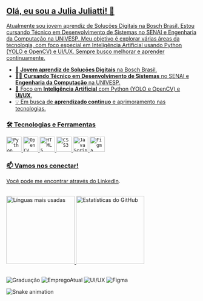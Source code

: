 <p align="center">
  <a href="https://github.com/JuliaJuliatti"
  </a>
</p>

## Olá, eu sou a Julia Juliatti! 👋

Atualmente sou jovem aprendiz de Soluções Digitais na Bosch Brasil. Estou cursando Técnico em Desenvolvimento de Sistemas no SENAI e Engenharia da Computação na UNIVESP. Meu objetivo é explorar várias áreas da tecnologia, com foco especial em Inteligência Artificial usando Python (YOLO e OpenCV) e UI/UX. Sempre busco melhorar e aprender continuamente.

- 🔭 **Jovem aprendiz de Soluções Digitais** na Bosch Brasil.
- 👩‍🎓 **Cursando Técnico em Desenvolvimento de Sistemas** no SENAI e **Engenharia da Computação** na UNIVESP.
- 🤖 Foco em **Inteligência Artificial** com Python (YOLO e OpenCV) e **UI/UX**.
- 💡 Em busca de **aprendizado contínuo** e aprimoramento nas tecnologias.

### 🛠️ Tecnologias e Ferramentas

<code><img width="40px" src="https://cdn.jsdelivr.net/gh/devicons/devicon/icons/python/python-original.svg" title="Python"/></code>
<code><img width="40px" src="https://cdn.jsdelivr.net/gh/devicons/devicon/icons/opencv/opencv-original.svg" title="OpenCV"/></code>
<code><img width="40px" src="https://cdn.jsdelivr.net/gh/devicons/devicon/icons/html5/html5-original-wordmark.svg" title="HTML5"/></code>
<code><img width="40px" src="https://cdn.jsdelivr.net/gh/devicons/devicon/icons/css3/css3-original-wordmark.svg" title="CSS3"/></code>
<code><img width="40px" src="https://cdn.jsdelivr.net/gh/devicons/devicon/icons/javascript/javascript-original.svg" title="JavaScript"/></code>
<code><img width="40px" src="https://cdn.jsdelivr.net/gh/devicons/devicon/icons/figma/figma-original.svg" title="Figma"/></code>

### 📫 Vamos nos conectar!

Você pode me encontrar através do [LinkedIn](https://www.linkedin.com/in/juliaalessandrajuliatti/).

<br/>

<div>
  <a href="https://github.com/JuliaJuliatti">
    <img loading="lazy" height="180em" src="https://github-readme-stats.vercel.app/api/top-langs/?username=JuliaJuliatti&layout=compact&langs_count=7&theme=dracula" alt="Línguas mais usadas"/>
    <img loading="lazy" height="180em" src="https://github-readme-stats.vercel.app/api?username=JuliaJuliatti&show_icons=true&theme=dracula&include_all_commits=true&count_private=true" alt="Estatísticas do GitHub"/>
  </a>
</div>

<br/>

![Graduação](https://img.shields.io/badge/Graduação_Engenharia_da_Computação-UNIVESP-blue)
![EmpregoAtual](https://img.shields.io/badge/Jovem_Apprentiz_Bosch-Brasil-orange)
![UI/UX](https://img.shields.io/badge/UI%2FUX-Designer-yellow)
![Figma](https://img.shields.io/badge/Figma-Design%20Tool-blueviolet)

![Snake animation](https://github.com/JuliaJuliatti/JuliaJuliatti/blob/output/github-contribution-grid-snake.svg)

